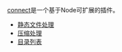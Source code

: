 [connect](https://github.com/senchalabs/connect)是一个基于Node可扩展的插件。

* [静态文件处理](serve-static.md)
* [压缩处理](compression.md)
* [目录列表](serve-index.md)